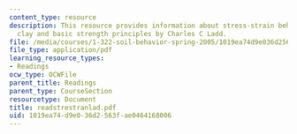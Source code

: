 ```yaml
---
content_type: resource
description: This resource provides information about stress-strain behavior of saturated
  clay and basic strength principles by Charles C Ladd.
file: /media/courses/1-322-soil-behavior-spring-2005/1019ea74d9e036d2563fae0464168006_readstrestranlad.pdf
file_type: application/pdf
learning_resource_types:
- Readings
ocw_type: OCWFile
parent_title: Readings
parent_type: CourseSection
resourcetype: Document
title: readstrestranlad.pdf
uid: 1019ea74-d9e0-36d2-563f-ae0464168006
---
```

